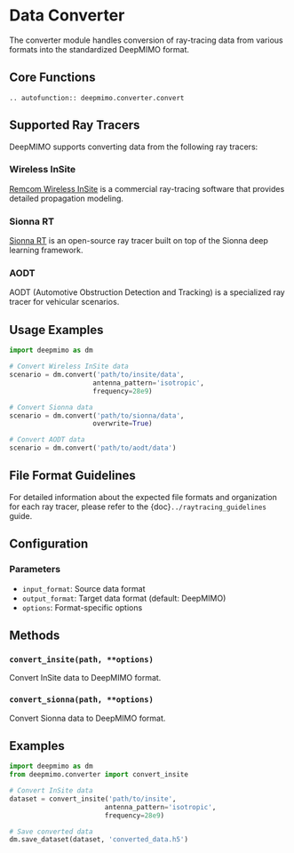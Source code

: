 # Data Converter

The converter module handles conversion of ray-tracing data from various formats into the standardized DeepMIMO format.

## Core Functions

```{eval-rst}
.. autofunction:: deepmimo.converter.convert
```

## Supported Ray Tracers

DeepMIMO supports converting data from the following ray tracers:

### Wireless InSite
[Remcom Wireless InSite](https://www.remcom.com/wireless-insite-em-propagation-software) is a commercial ray-tracing software that provides detailed propagation modeling.

### Sionna RT
[Sionna RT](https://nvlabs.github.io/sionna/) is an open-source ray tracer built on top of the Sionna deep learning framework.

### AODT
AODT (Automotive Obstruction Detection and Tracking) is a specialized ray tracer for vehicular scenarios.

## Usage Examples

```python
import deepmimo as dm

# Convert Wireless InSite data
scenario = dm.convert('path/to/insite/data',
                     antenna_pattern='isotropic',
                     frequency=28e9)

# Convert Sionna data
scenario = dm.convert('path/to/sionna/data',
                     overwrite=True)

# Convert AODT data
scenario = dm.convert('path/to/aodt/data')
```

## File Format Guidelines

For detailed information about the expected file formats and organization for each ray tracer, please refer to the {doc}`../raytracing_guidelines` guide.

## Configuration

### Parameters
- `input_format`: Source data format
- `output_format`: Target data format (default: DeepMIMO)
- `options`: Format-specific options

## Methods

### `convert_insite(path, **options)`
Convert InSite data to DeepMIMO format.

### `convert_sionna(path, **options)`
Convert Sionna data to DeepMIMO format.

## Examples

```python
import deepmimo as dm
from deepmimo.converter import convert_insite

# Convert InSite data
dataset = convert_insite('path/to/insite',
                        antenna_pattern='isotropic',
                        frequency=28e9)

# Save converted data
dm.save_dataset(dataset, 'converted_data.h5')
```

